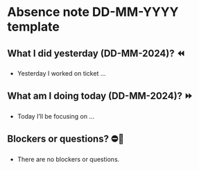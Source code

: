 # Absence note DD-MM-YYYY template

## What I did yesterday (DD-MM-2024)? ⏪

- Yesterday I worked on ticket ...

## What am I doing today (DD-MM-2024)? ⏩

- Today I’ll be focusing on ...

## Blockers or questions? ⛔🤔

- There are no blockers or questions.
